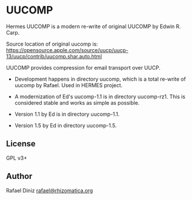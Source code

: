 # UUCOMP

Hermes UUCOMP is a modern re-write of original UUCOMP by Edwin R. Carp.

Source location of original uucomp is: https://opensource.apple.com/source/uucp/uucp-13/uucp/contrib/uucomp.shar.auto.html

UUCOMP provides compression for email transport over UUCP.

* Development happens in directory uucomp, which is a total re-write of
  uucomp by Rafael. Used in HERMES project.

* A modernization of Ed's uucomp-1.1 is in directory uucomp-rz1. This is
  considered stable and works as simple as possible.

* Version 1.1 by Ed is in directory uucomp-1.1.

* Version 1.5 by Ed in directory uucomp-1.5.

## License

GPL v3+

## Author

Rafael Diniz <rafael@rhizomatica.org>
